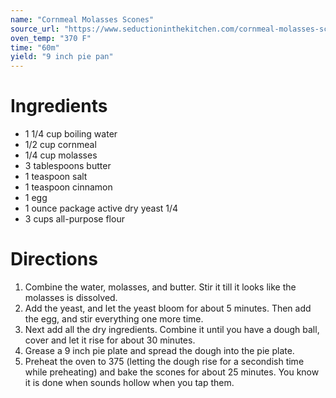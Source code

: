 ```yaml
---
name: "Cornmeal Molasses Scones"
source_url: "https://www.seductioninthekitchen.com/cornmeal-molasses-scones/"
oven_temp: "370 F"
time: "60m"
yield: "9 inch pie pan"
---
```



# Ingredients

- 1 1/4 cup boiling water
- 1/2 cup cornmeal
- 1/4 cup molasses
- 3 tablespoons butter
- 1 teaspoon salt
- 1 teaspoon cinnamon
- 1 egg
- 1 ounce package active dry yeast 1/4
- 3 cups all-purpose flour


# Directions

1. Combine the water, molasses, and butter. Stir it till it looks like the molasses is dissolved. 
2. Add the yeast, and let the yeast bloom for about 5 minutes. Then add the egg, and stir everything one more time.
3. Next add all the dry ingredients. Combine it until you have a dough ball, cover and let it rise for about 30 minutes.
4. Grease a 9 inch pie plate and spread the dough into the pie plate.
5. Preheat the oven to 375 (letting the dough rise for a secondish time while preheating) and bake the scones for about 25 minutes. You know it is done when sounds hollow when you tap them.
